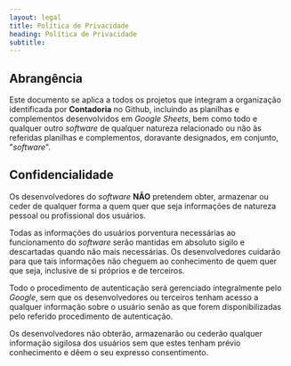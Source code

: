 ```yaml
---
layout: legal
title: Política de Privacidade
heading: Política de Privacidade
subtitle:
---
```


## Abrangência

Este documento se aplica a todos os projetos que integram a organização identificada por **Contadoria** no Github, incluindo as planilhas e complementos desenvolvidos em *Google Sheets*, bem como todo e qualquer outro *software* de qualquer natureza relacionado ou não às referidas planilhas e complementos, doravante designados, em conjunto, "*software*".

## Confidencialidade

Os desenvolvedores do *software* **NÃO** pretendem obter, armazenar ou ceder de qualquer forma a quem quer que seja informações de natureza pessoal ou profissional dos usuários.

Todas as informações do usuários porventura necessárias ao funcionamento do *software* serão mantidas em absoluto sigilo e descartadas quando não mais necessárias. Os desenvolvedores cuidarão para que tais informações não cheguem ao conhecimento de quem quer que seja, inclusive de si próprios e de terceiros.

Todo o procedimento de autenticação será gerenciado integralmente pelo *Google*, sem que os desenvolvedores ou terceiros tenham acesso a qualquer informação sobre o usuário senão as que forem disponibilizadas pelo referido procedimento de autenticação.

Os desenvolvedores não obterão, armazenarão ou cederão qualquer informação sigilosa dos usuários sem que estes tenham prévio conhecimento e dêem o seu expresso consentimento.

